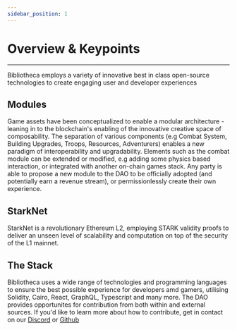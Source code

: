 ```yaml
---
sidebar_position: 1
---
```


# Overview & Keypoints

---

Bibliotheca employs a variety of innovative best in class open-source technologies to create engaging user and developer experiences

## Modules
Game assets have been conceptualized to enable a modular architecture - leaning in to the blockchain's enabling of the innovative creative space of composability. The separation of various components (e.g Combat System, Building Upgrades, Troops, Resources, Adventurers) enables a new paradigm of interoperability and upgradability. Elements such as the combat module can be extended or modified, e.g adding some physics based interaction, or integrated with another on-chain games stack. Any party is able to propose a new module to the DAO to be officially adopted (and potentially earn a revenue stream), or permissionlessly create their own experience.

## StarkNet
StarkNet is a revolutionary Ethereum L2, employing STARK validity proofs to deliver an unseen level of scalability and computation on top of the security of the L1 mainnet.

## The Stack
Bibliotheca uses a wide range of technologies and programming languages to ensure the best possible experience for developers amd gamers, utilising Solidity, Cairo, React, GraphQL, Typescript and many more. The DAO provides opportunites for contribution from both within and external sources. If you'd like to learn more about how to contribute, get in contact on our [Discord](https://discord.gg/qjXNx4Htas) or [Github](https://github.com/BibliothecaForAdventurers/)

